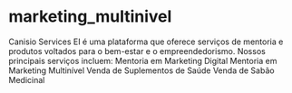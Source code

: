 # marketing_multinivel
Canisio Services EI é uma plataforma que oferece serviços de mentoria e produtos voltados para o bem-estar e o empreendedorismo. Nossos principais serviços incluem:  Mentoria em Marketing Digital Mentoria em Marketing Multinível Venda de Suplementos de Saúde Venda de Sabão Medicinal
